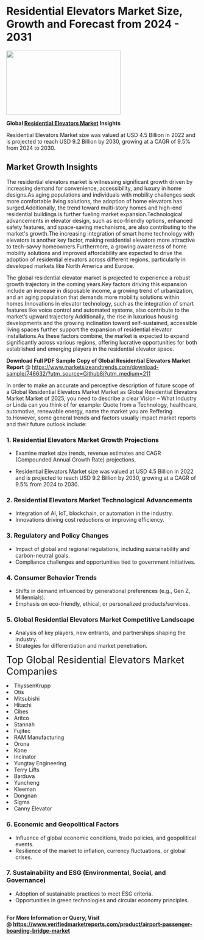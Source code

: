 <H1>Residential Elevators Market Size, Growth and Forecast from 2024 - 2031</H1><img class="aligncenter size-medium wp-image-584254" src="https://thirdeyenews.in/wp-content/uploads/2024/09/Global-Market-Research-300x168.jpeg" alt="" width="300" height="168" /><p><strong>Global&nbsp;<a href="https://www.marketsizeandtrends.com/download-sample/746632/?utm_source=Github8j?utm_medium=211">Residential Elevators Market</a> Insights</strong></p><p>Residential Elevators Market size was valued at USD 4.5 Billion in 2022 and is projected to reach USD 9.2 Billion by 2030, growing at a CAGR of 9.5% from 2024 to 2030.</p><p><h2>Market Growth Insights</h2> <p>The residential elevators market is witnessing significant growth driven by increasing demand for convenience, accessibility, and luxury in home designs.As aging populations and individuals with mobility challenges seek more comfortable living solutions, the adoption of home elevators has surged.Additionally, the trend toward multi-story homes and high-end residential buildings is further fueling market expansion.Technological advancements in elevator design, such as eco-friendly options, enhanced safety features, and space-saving mechanisms, are also contributing to the market's growth.The increasing integration of smart home technology with elevators is another key factor, making residential elevators more attractive to tech-savvy homeowners.Furthermore, a growing awareness of home mobility solutions and improved affordability are expected to drive the adoption of residential elevators across different regions, particularly in developed markets like North America and Europe.</p> <p>The global residential elevator market is projected to experience a robust growth trajectory in the coming years.Key factors driving this expansion include an increase in disposable income, a growing trend of urbanization, and an aging population that demands more mobility solutions within homes.Innovations in elevator technology, such as the integration of smart features like voice control and automated systems, also contribute to the market’s upward trajectory.Additionally, the rise in luxurious housing developments and the growing inclination toward self-sustained, accessible living spaces further support the expansion of residential elevator installations.As these factors combine, the market is expected to expand significantly across various regions, offering lucrative opportunities for both established and emerging players in the residential elevator space.</p> <p><span class=""><strong>Download Full PDF Sample Copy of Global Residential Elevators Market Report</strong> @ <a href="https://www.marketsizeandtrends.com/download-sample/746632/?utm_source=Github8j?utm_medium=211" target="_blank">https://www.marketsizeandtrends.com/download-sample/746632/?utm_source=Github8j?utm_medium=211</a></span></p><p>In order to make an accurate and perceptive description of future scope of a Global&nbsp;Residential Elevators Market Market as Global&nbsp;Residential Elevators Market Market of 2025, you need to describe a clear Vision &ndash; What Industry or Linda can you think of for example: Quote from a Technology, healthcare, automotive, renewable energy, name the market you are Reffering to.However, some general trends and factors usually impact market reports and their future outlook include:</p><h3>1.&nbsp;<strong>Residential Elevators Market Growth Projections</strong></h3><ul><li>Examine market size trends, revenue estimates and CAGR (Compounded Annual Growth Rate) projections.</li><li><p>Residential Elevators Market size was valued at USD 4.5 Billion in 2022 and is projected to reach USD 9.2 Billion by 2030, growing at a CAGR of 9.5% from 2024 to 2030.</p></li></ul><h3>2.&nbsp;<strong>Residential Elevators Market Technological Advancements</strong></h3><ul><li>Integration of AI, IoT, blockchain, or automation in the industry.</li><li>Innovations driving cost reductions or improving efficiency.</li></ul><h3>3.&nbsp;<strong>Regulatory and Policy Changes</strong></h3><ul><li>Impact of global and regional regulations, including sustainability and carbon-neutral goals.</li><li>Compliance challenges and opportunities tied to government initiatives.</li></ul><h3>4.&nbsp;<strong>Consumer Behavior Trends</strong></h3><ul><li>Shifts in demand influenced by generational preferences (e.g., Gen Z, Millennials).</li><li>Emphasis on eco-friendly, ethical, or personalized products/services.</li></ul><h3>5.&nbsp;<strong>Global Residential Elevators Market Competitive Landscape</strong></h3><ul><li>Analysis of key players, new entrants, and partnerships shaping the industry.</li><li>Strategies for differentiation and market penetration.</li></ul><p data-pm-slice="1 1 []"><span style="color: inherit; font-family: inherit; font-size: 25px;">Top Global Residential Elevators Market Companies</span></p><div class="" data-test-id=""><p><li> ThyssenKrupp</li><li> Otis</li><li> Mitsubishi</li><li> Hitachi</li><li> Cibes</li><li> Aritco</li><li> Stannah</li><li> Fujitec</li><li> RAM Manufacturing</li><li> Orona</li><li> Kone</li><li> Incinator</li><li> Yungtay Engineering</li><li> Terry Lifts</li><li> Barduva</li><li> Yuncheng</li><li> Kleeman</li><li> Dongnan</li><li> Sigma</li><li> Canny Elevator</li></p></div><h3>6.&nbsp;<strong>Economic and Geopolitical Factors</strong></h3><ul><li>Influence of global economic conditions, trade policies, and geopolitical events.</li><li>Resilience of the market to inflation, currency fluctuations, or global crises.</li></ul><h3>7.&nbsp;<strong>Sustainability and ESG (Environmental, Social, and Governance)</strong></h3><ul><li>Adoption of sustainable practices to meet ESG criteria.</li><li>Opportunities in green technologies and circular economy principles.</li></ul><h2><strong style="font-size: 14px;">For More Information or Query, Visit @&nbsp;</strong><a style="background-color: #ffffff; font-size: 14px;" href="https://www.marketsizeandtrends.com/report/residential-elevators-market/" target="_blank">https://www.verifiedmarketreports.com/product/airport-passenger-boarding-bridge-market</a></h2>